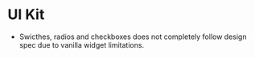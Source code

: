 # UI Kit
- Swicthes, radios and checkboxes does not completely follow design spec  due to vanilla widget limitations.